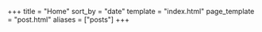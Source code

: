 +++
title = "Home"
sort_by = "date"
template = "index.html"
page_template = "post.html"
aliases = ["posts"]
+++
